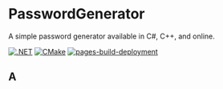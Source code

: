 # PasswordGenerator
A simple password generator available in C#, C++, and online.

[![.NET](https://github.com/Nathan2076/PasswordGenerator/actions/workflows/dotnet.yml/badge.svg)](https://github.com/Nathan2076/PasswordGenerator/actions/workflows/dotnet.yml)
[![CMake](https://github.com/Nathan2076/PasswordGenerator/actions/workflows/cmake.yml/badge.svg)](https://github.com/Nathan2076/PasswordGenerator/actions/workflows/cmake.yml)
[![pages-build-deployment](https://github.com/Nathan2076/PasswordGenerator/actions/workflows/pages/pages-build-deployment/badge.svg)](https://github.com/Nathan2076/PasswordGenerator/actions/workflows/pages/pages-build-deployment)

## A